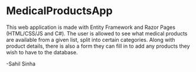 # MedicalProductsApp
This web application is made with Entity Framework and Razor Pages (HTML/CSS/JS and C#). The user is allowed to see what medical products are available from a given list, split into certain categories.  Along with product details, there is also a form they can fill in to add any products they wish to have to the database.

-Sahil Sinha
